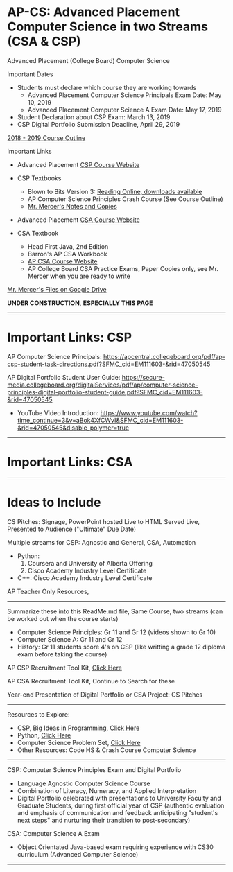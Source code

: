 # AP-CS: Advanced Placement Computer Science in two Streams (CSA & CSP)
Advanced Placement (College Board) Computer Science

Important Dates
- Students must declare which course they are working towards
  - Advanced Placement Computer Science Principals Exam Date: May 10, 2019
  - Advanced Placement Computer Science A Exam Date: May 17, 2019
- Student Declaration about CSP Exam: March 13, 2019
- CSP Digital Portfolio Submission Deadline, April 29, 2019

<a href="https://github.com/MercersKitchen/AP-CS/blob/master/Admin/2019%20QE%20CS30AP%20CSA%20CSP%20Sem2.pdf">2018 - 2019 Course Outline</a>

Important Links

- Advanced Placement <a href="https://apcentral.collegeboard.org/courses/ap-computer-science-principles/course">CSP Course Website</a>

- CSP Textbooks
  - Blown to Bits Version 3: <a href="http://www.bitsbook.com/excerpts/">Reading Online, downloads available</a>
  - AP Computer Science Principles Crash Course (See Course Outline)
  - <a href="https://drive.google.com/drive/folders/17P8ve52wtyrF1XcQmmUBUtEJYA8UPxo8">Mr. Mercer's Notes and Copies</a>

- Advanced Placement <a href="https://apcentral.collegeboard.org/courses/ap-computer-science-a?course=ap-computer-science-a">CSA Course Website</a>

- CSA Textbook
  - Head First Java, 2nd Edition
  - Barron's AP CSA Workbook
  - <a href="https://apcentral.collegeboard.org/courses/ap-computer-science-a?course=ap-computer-science-a">AP CSA Course Website</a>
  - AP College Board CSA Practice Exams, Paper Copies only, see Mr. Mercer when you are ready to write

<a href="https://drive.google.com/drive/folders/1vhbaYNAwZ_mScGlUOvb7WFV3FYB4djiB">Mr. Mercer's Files on Google Drive</a>

**UNDER CONSTRUCTION**, **ESPECIALLY THIS PAGE**

---

# Important Links: CSP

AP Computer Science Principals: https://apcentral.collegeboard.org/pdf/ap-csp-student-task-directions.pdf?SFMC_cid=EM111603-&rid=47050545

AP Digital Portfolio Student User Guide: https://secure-media.collegeboard.org/digitalServices/pdf/ap/computer-science-principles-digital-portfolio-student-guide.pdf?SFMC_cid=EM111603-&rid=47050545
- YouTube Video Introduction: https://www.youtube.com/watch?time_continue=3&v=aBok4XfCWvI&SFMC_cid=EM111603-&rid=47050545&disable_polymer=true


---

# Important Links: CSA

---

# Ideas to Include

CS Pitches: Signage, PowerPoint hosted Live to HTML Served Live, Presented to Audience ("Ultimate" Due Date)

Multiple streams for CSP: Agnostic and General, CSA, Automation
- Python:
  1. Coursera and University of Alberta Offering
  2. Cisco Academy Industry Level Certificate
- C++: Cisco Academy Industry Level Certificate

AP Teacher Only Resources, <a href="https://apcentral.collegeboard.org/about-ap/news-changes/ap-2019?SFMC_cid=EM90887-43616e616461&rid=47675199"></a>

---

Summarize these into this ReadMe.md file, Same Course, two streams (can be worked out when the course starts)
- Computer Science Principles: Gr 11 and Gr 12 (videos shown to Gr 10)
- Computer Science A: Gr 11 and Gr 12
- History: Gr 11 students score 4's on CSP (like writting a grade 12 diploma exam before taking the course)

AP CSP Recruitment Tool Kit, <a href="https://apcentral.collegeboard.org/courses/ap-computer-science-principles/recruitment-toolkit">Click Here</a>

AP CSA Recruitment Tool Kit, Continue to Search for these

Year-end Presentation of Digital Portfolio or CSA Project: CS Pitches

---

Resources to Explore:
- CSP, Big Ideas in Programming, <a href="http://interactivepython.org/runestone/static/StudentCSP/index.html">Click Here</a>
- Python, <a href="http://interactivepython.org/courselib/static/thinkcspy/index.html">Click Here</a>
- Computer Science Problem Set, <a href="https://open.kattis.com/">Click Here</a>
- Other Resources: Code HS & Crash Course Computer Science

---

CSP: Computer Science Principles Exam and Digital Portfolio
- Language Agnostic Computer Science Course
- Combination of Literacy, Numeracy, and Applied Interpretation
- Digital Portfolio celebrated with presentations to University Faculty and Graduate Students, during first official year of CSP (authentic evaluation and emphasis of communication and feedback anticipating "student's next steps" and nurturing their transition to post-secondary)

CSA: Computer Science A Exam
- Object Orientated Java-based exam requiring experience with CS30 curriculum (Advanced Computer Science)

---
